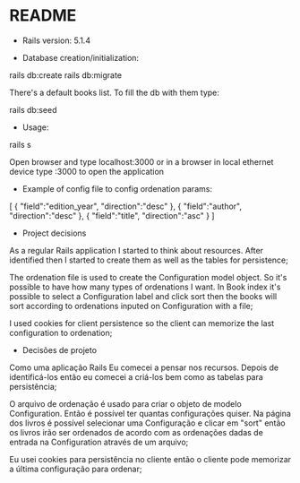 # README


* Rails version: 5.1.4

* Database creation/initialization:

rails db:create
rails db:migrate

There's a default books list. To fill the db with them type:

rails db:seed

* Usage:

rails s

Open browser and type localhost:3000 or in a browser in local ethernet device type <ip>:3000 to open the application

* Example of config file to config ordenation params:

[
  {
    "field":"edition_year",
    "direction":"desc"
  },
  {
    "field":"author",
    "direction":"desc"
  },
  {
    "field":"title",
    "direction":"asc"
  }
]

* Project decisions

As a regular Rails application I started to think about resources. After identified then I started to create them as well as the tables for persistence;

The ordenation file is used to create the Configuration model object. So it's possible to have how many types of ordenations I want. In Book index it's possible to select a Configuration label and click sort then the books will sort according to ordenations inputed on Configuration with a file;

I used cookies for client persistence so the client can memorize the last configuration to ordenation;


* Decisões de projeto

Como uma aplicação Rails Eu comecei a pensar nos recursos. Depois de identificá-los então eu comecei a criá-los bem como as tabelas para persistência;

O arquivo de ordenação é usado para criar o objeto de modelo Configuration. Então é possível ter quantas configurações quiser. Na página dos livros é possível selecionar uma Configuração e clicar em "sort" então os livros irão ser ordenados de acordo com as ordenações dadas de entrada na Configuration através de um arquivo;

Eu usei cookies para persistência no cliente então o cliente pode memorizar a última configuração para ordenar;
